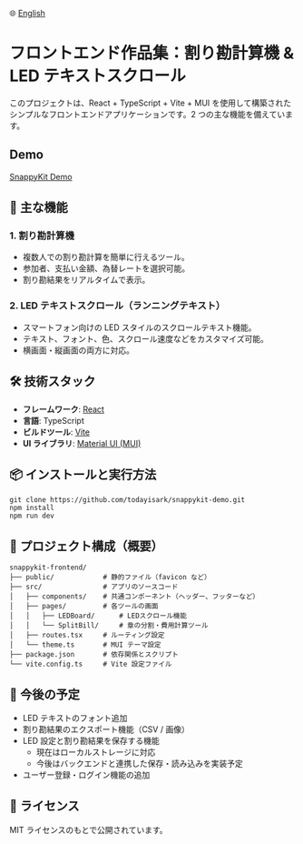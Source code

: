 🌐 [English](README.md)

# フロントエンド作品集：割り勘計算機 & LED テキストスクロール

このプロジェクトは、React + TypeScript + Vite + MUI を使用して構築されたシンプルなフロントエンドアプリケーションです。2 つの主な機能を備えています。

## Demo

[SnappyKit Demo](https://todayisark.github.io/snappykit-demo/)

## 🚀 主な機能

### 1. 割り勘計算機

- 複数人での割り勘計算を簡単に行えるツール。
- 参加者、支払い金額、為替レートを選択可能。
- 割り勘結果をリアルタイムで表示。

### 2. LED テキストスクロール（ランニングテキスト）

- スマートフォン向けの LED スタイルのスクロールテキスト機能。
- テキスト、フォント、色、スクロール速度などをカスタマイズ可能。
- 横画面・縦画面の両方に対応。

## 🛠 技術スタック

- **フレームワーク**: [React](https://reactjs.org/)
- **言語**: TypeScript
- **ビルドツール**: [Vite](https://vitejs.dev/)
- **UI ライブラリ**: [Material UI (MUI)](https://mui.com/)

## 📦 インストールと実行方法

```
git clone https://github.com/todayisark/snappykit-demo.git
npm install
npm run dev
```

## 📁 プロジェクト構成（概要）

```
snappykit-frontend/
├── public/            # 静的ファイル（favicon など）
├── src/               # アプリのソースコード
│   ├── components/    # 共通コンポーネント（ヘッダー、フッターなど）
│   ├── pages/         # 各ツールの画面
│   │   ├── LEDBoard/      # LEDスクロール機能
│   │   └── SplitBill/     # 章の分割・費用計算ツール
│   ├── routes.tsx     # ルーティング設定
│   └── theme.ts       # MUI テーマ設定
├── package.json       # 依存関係とスクリプト
└── vite.config.ts     # Vite 設定ファイル
```

## 🧩 今後の予定

- LED テキストのフォント追加
- 割り勘結果のエクスポート機能（CSV / 画像）
- LED 設定と割り勘結果を保存する機能
  - 現在はローカルストレージに対応
  - 今後はバックエンドと連携した保存・読み込みを実装予定
- ユーザー登録・ログイン機能の追加

## 📄 ライセンス

MIT ライセンスのもとで公開されています。
